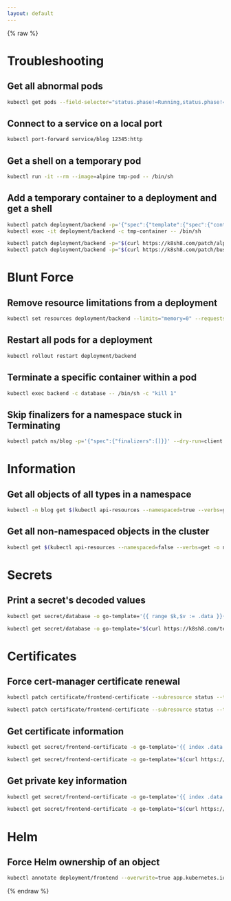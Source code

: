 ```yaml
---
layout: default
---
```


{% raw %}

# Troubleshooting

## Get all abnormal pods

```sh
kubectl get pods --field-selector="status.phase!=Running,status.phase!=Succeeded"
```

## Connect to a service on a local port

```sh
kubectl port-forward service/blog 12345:http
```

## Get a shell on a temporary pod

```sh
kubectl run -it --rm --image=alpine tmp-pod -- /bin/sh
```

## Add a temporary container to a deployment and get a shell

```sh
kubectl patch deployment/backend -p='{"spec":{"template":{"spec":{"containers":[{"name":"tmp-container","image":"alpine","std-in":true,"tty":true}]}}}}'
kubectl exec -it deployment/backend -c tmp-container -- /bin/sh
```

```sh
kubectl patch deployment/backend -p="$(curl https://k8sh8.com/patch/alpine)"
kubectl patch deployment/backend -p="$(curl https://k8sh8.com/patch/busybox)"
```

# Blunt Force

## Remove resource limitations from a deployment

```sh
kubectl set resources deployment/backend --limits="memory=0" --requests="memory=0"
```

## Restart all pods for a deployment

```sh
kubectl rollout restart deployment/backend
```

## Terminate a specific container within a pod

```sh
kubectl exec backend -c database -- /bin/sh -c "kill 1"
```

## Skip finalizers for a namespace stuck in Terminating

```sh
kubectl patch ns/blog -p='{"spec":{"finalizers":[]}}' --dry-run=client -o json | kubectl replace --raw "/api/v1/namespaces/blog/finalize" -f -
```

# Information

## Get all objects of all types in a namespace

```sh
kubectl -n blog get $(kubectl api-resources --namespaced=true --verbs=get -o name | tr '\n' ',')pods
```

## Get all non-namespaced objects in the cluster

```sh
kubectl get $(kubectl api-resources --namespaced=false --verbs=get -o name | tr '\n' ',')nodes
```

# Secrets

## Print a secret's decoded values

```sh
kubectl get secret/database -o go-template='{{ range $k,$v := .data }}{{ $k }}: {{ $v | base64decode }}{{ "\n" }}{{ end }}'
```

```sh
kubectl get secret/database -o go-template="$(curl https://k8sh8.com/template/secret)"
```

# Certificates

## Force cert-manager certificate renewal

```sh
kubectl patch certificate/frontend-certificate --subresource status --type=merge -p='{"status":{"conditions":[{"type":"Issuing","status":"True"}]}}'
```

```sh
kubectl patch certificate/frontend-certificate --subresource status --type=merge -p="$(curl https://k8sh8.com/patch/renew)"
```

## Get certificate information

```sh
kubectl get secret/frontend-certificate -o go-template='{{ index .data "tls.crt" | base64decode }}' | openssl x509 -text
```

```sh
kubectl get secret/frontend-certificate -o go-template="$(curl https://k8sh8.com/template/cert)" | openssl x509 -text
```

## Get private key information

```sh
kubectl get secret/frontend-certificate -o go-template='{{ index .data "tls.key" | base64decode }}' | openssl rsa -text
```

```sh
kubectl get secret/frontend-certificate -o go-template="$(curl https://k8sh8.com/template/key)" | openssl rsa -text
```

# Helm

## Force Helm ownership of an object

```sh
kubectl annotate deployment/frontend --overwrite=true app.kubernetes.io/managed-by=Helm meta.helm.sh/release-name=blog meta.helm.sh/release-namespace=blog
```

{% endraw  %}
